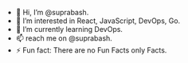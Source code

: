 - 👋 Hi, I’m @suprabash.
- 👀 I’m interested in React, JavaScript, DevOps, Go.
- 🌱 I’m currently learning DevOps.
- 📫 reach me on @suprabash.
- ⚡ Fun fact: There are no Fun Facts only Facts.
